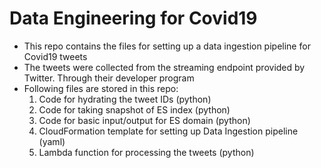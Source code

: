 # Data Engineering for Covid19 

- This repo contains the files for setting up a data ingestion pipeline for Covid19 tweets
- The tweets were collected from the streaming endpoint provided by Twitter. Through their developer program
- Following files are stored in this repo:
   1. Code for hydrating the tweet IDs (python)
   2. Code for taking snapshot of ES index (python)
   3. Code for basic input/output for ES domain (python)
   4. CloudFormation template for setting up Data Ingestion pipeline (yaml)
   5. Lambda function for processing the tweets (python)
